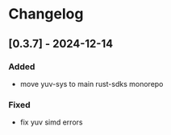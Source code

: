# Changelog

## [0.3.7] - 2024-12-14

### Added

- move yuv-sys to main rust-sdks monorepo

### Fixed

- fix yuv simd errors
